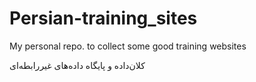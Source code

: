 # Persian-training_sites
My personal repo. to collect some good training websites





کلان‌داده و پایگاه داده‌های غیررابطه‌ای
